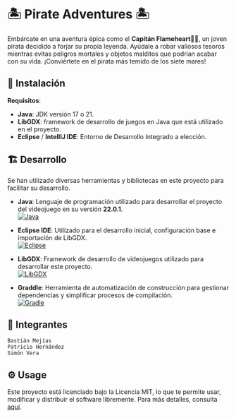 # 🏝️ Pirate Adventures 🏝️

Embárcate en una aventura épica como el **Capitán Flameheart**:pirate_flag:, un joven pirata decidido a forjar su propia leyenda. Ayúdale a robar valiosos tesoros mientras evitas peligros mortales y objetos malditos que podrían acabar con su vida. ¡Conviértete en el pirata más temido de los siete mares!

## 🔧 Instalación

**Requisitos**:

- **Java**: JDK versión 17 o 21.
- **LibGDX**: framework de desarrollo de juegos en Java que está utilizado en el proyecto.
- **Eclipse** / **IntellIJ IDE**: Entorno de Desarrollo Integrado a elección.

## 🏗️ Desarrollo

Se han utilizado diversas herramientas y bibliotecas en este proyecto para facilitar su desarrollo.   

- **Java**: Lenguaje de programación utilizado para desarrollar el proyecto del videojuego en su versión **22.0.1**.  
  [![Java](https://img.shields.io/badge/java-%23ED8B00.svg?style=for-the-badge&logo=openjdk&logoColor=white)](https://www.oracle.com/java/technologies/javase/jdk22-archive-downloads.html)

- **Eclipse IDE**: Utilizado para el desarrollo inicial, configuración base e importación de LibGDX.  
  [![Eclipse](https://img.shields.io/badge/Eclipse-FE7A16.svg?style=for-the-badge&logo=Eclipse&logoColor=white)](https://eclipseide.org/)

- **LibGDX**: Framework de desarrollo de videojuegos utilizado para desarrollar este proyecto.   
  [![LibGDX](https://img.shields.io/badge/LibGDX-DA0C1F?style=for-the-badge&logoColor=white)](https://github.com/libgdx/gdx-liftoff)

- **Graddle**: Herramienta de automatización de construcción para gestionar dependencias y simplificar procesos de compilación.  
  [![Gradle](https://img.shields.io/badge/Gradle-02303A.svg?style=for-the-badge&logo=Gradle&logoColor=white)](https://gradle.org/)

## 👥 Integrantes
    Bastián Mejías
    Patricio Hernández
    Simón Vera

## ⚙️ Usage

Este proyecto está licenciado bajo la Licencia MIT, lo que te permite usar, modificar y distribuir el software libremente. Para más detalles, consulta [aquí](https://opensource.org/osd).

